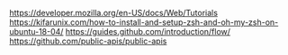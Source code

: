 https://developer.mozilla.org/en-US/docs/Web/Tutorials
https://kifarunix.com/how-to-install-and-setup-zsh-and-oh-my-zsh-on-ubuntu-18-04/
https://guides.github.com/introduction/flow/
https://github.com/public-apis/public-apis
